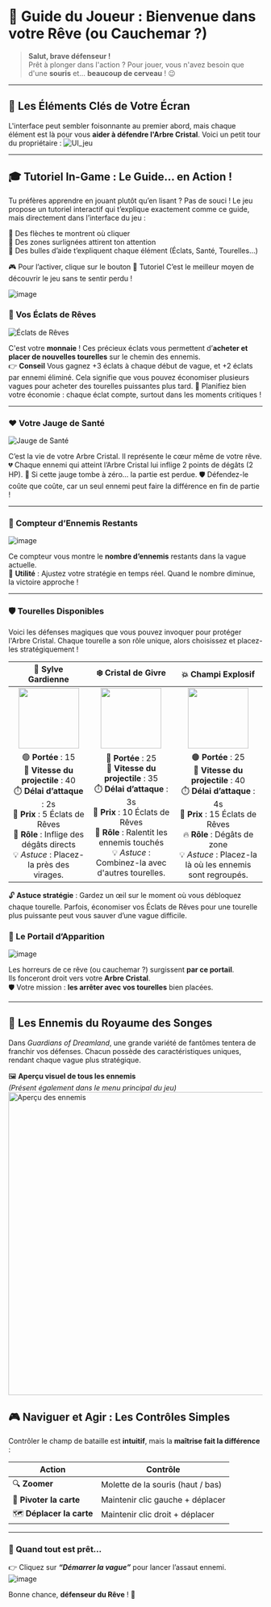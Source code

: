 # 🚀 Guide du Joueur : Bienvenue dans votre Rêve (ou Cauchemar ?)

> **Salut, brave défenseur !**  
> Prêt à plonger dans l'action ? Pour jouer, vous n'avez besoin que d'une **souris** et... **beaucoup de cerveau** ! 😉

---

## 🎯 Les Éléments Clés de Votre Écran

L'interface peut sembler foisonnante au premier abord, mais chaque élément est là pour vous **aider à défendre l'Arbre Cristal**. Voici un petit tour du propriétaire :
![UI_jeu](https://github.com/user-attachments/assets/c5f00619-c6db-47b2-8994-f22dc0f6fc25)


---

## 🎓 Tutoriel In-Game : Le Guide... en Action !
Tu préfères apprendre en jouant plutôt qu’en lisant ?
Pas de souci ! Le jeu propose un tutoriel interactif qui t’explique exactement comme ce guide, mais directement dans l’interface du jeu :

🔹 Des flèches te montrent où cliquer  
🔹 Des zones surlignées attirent ton attention  
🔹 Des bulles d’aide t’expliquent chaque élément (Éclats, Santé, Tourelles...)  

🎮 Pour l’activer, clique sur le bouton 📖 Tutoriel 
C’est le meilleur moyen de découvrir le jeu sans te sentir perdu !

![image](https://github.com/user-attachments/assets/39b0690a-8f40-47a2-ba5b-1b8a31f4fca7)


### 💎 Vos Éclats de Rêves  
<img src="https://github.com/user-attachments/assets/36367b69-0856-46bb-9aa2-cf98dd2311a0" alt="Éclats de Rêves">

C'est votre **monnaie** ! Ces précieux éclats vous permettent d’**acheter et placer de nouvelles tourelles** sur le chemin des ennemis.  
👉 **Conseil** Vous gagnez +3 éclats à chaque début de vague, et +2 éclats par ennemi éliminé.
Cela signifie que vous pouvez économiser plusieurs vagues pour acheter des tourelles puissantes plus tard.
🧠 Planifiez bien votre économie : chaque éclat compte, surtout dans les moments critiques !

---

### ❤️ Votre Jauge de Santé  
<img src="https://github.com/user-attachments/assets/2b09a416-6905-4951-a313-b94f05910951" alt="Jauge de Santé">

C’est la vie de votre Arbre Cristal. Il représente le cœur même de votre rêve.
💔 Chaque ennemi qui atteint l’Arbre Cristal lui inflige 2 points de dégâts (2 HP).
🚨 Si cette jauge tombe à zéro... la partie est perdue.
🛡️ Défendez-le coûte que coûte, car un seul ennemi peut faire la différence en fin de partie !

---

### 👾 Compteur d’Ennemis Restants  
![image](https://github.com/user-attachments/assets/c440c2e9-d474-405d-8044-e51048130e19)

Ce compteur vous montre le **nombre d’ennemis** restants dans la vague actuelle.  
🎯 **Utilité** : Ajustez votre stratégie en temps réel. Quand le nombre diminue, la victoire approche !

---

### 🛡️ Tourelles Disponibles
Voici les défenses magiques que vous pouvez invoquer pour protéger l'Arbre Cristal. Chaque tourelle a son rôle unique, alors choisissez et placez-les stratégiquement !

| 🌿 **Sylve Gardienne** | ❄️ **Cristal de Givre** | 💥 **Champi Explosif** |
|:----------------------:|:-----------------------:|:------------------------:|
| <div align="center"><img src="https://github.com/user-attachments/assets/7a1dbc08-0c32-4e5f-81f5-e666fadfe6ac" width="120"/></div> | <div align="center"><img src="https://github.com/user-attachments/assets/be2e2555-99f4-4392-b51b-eb3c3d2b6946" width="120"/></div> | <div align="center"><img src="https://github.com/user-attachments/assets/2a94e87d-c9aa-475a-b915-480bba0c86cb" width="120"/></div> |
| 🟢 **Portée** : 15 <br> 💨 **Vitesse du projectile** : 40 <br> ⏱️ **Délai d’attaque** : 2s <br> 💎 **Prix** : 5 Éclats de Rêves <br> 🎯 **Rôle** : Inflige des dégâts directs <br> 💡 *Astuce* : Placez-la près des virages. | 🔵 **Portée** : 25 <br> 💨 **Vitesse du projectile** : 35 <br> ⏱️ **Délai d’attaque** : 3s <br> 💎 **Prix** : 10 Éclats de Rêves <br> 🧊 **Rôle** : Ralentit les ennemis touchés <br> 💡 *Astuce* : Combinez-la avec d'autres tourelles. | 🟤 **Portée** : 25 <br> 💨 **Vitesse du projectile** : 40 <br> ⏱️ **Délai d’attaque** : 4s <br> 💎 **Prix** : 15 Éclats de Rêves <br> 🔥 **Rôle** : Dégâts de zone <br> 💡 *Astuce* : Placez-la là où les ennemis sont regroupés. |

🔓 **Astuce stratégie** : Gardez un œil sur le moment où vous débloquez chaque tourelle. Parfois, économiser vos Éclats de Rêves pour une tourelle plus puissante peut vous sauver d’une vague difficile.


### 🚪 Le Portail d’Apparition  
![image](https://github.com/user-attachments/assets/63639f9e-8cb8-4820-959b-07406df79a76)

Les horreurs de ce rêve (ou cauchemar ?) surgissent **par ce portail**.  
Ils fonceront droit vers votre **Arbre Cristal**.  
🛡️ Votre mission : **les arrêter avec vos tourelles** bien placées.

---

## 👻 Les Ennemis du Royaume des Songes

Dans *Guardians of Dreamland*, une grande variété de fantômes tentera de franchir vos défenses. Chacun possède des caractéristiques uniques, rendant chaque vague plus stratégique.

🖼️ **Aperçu visuel de tous les ennemis**  
*(Présent également dans le menu principal du jeu)*  
<img src="https://github.com/user-attachments/assets/b358cc19-d482-409f-8ac1-533d63a0ea3a" alt="Aperçu des ennemis" width="600" />



## 🎮 Naviguer et Agir : Les Contrôles Simples

Contrôler le champ de bataille est **intuitif**, mais la **maîtrise fait la différence** :

| Action | Contrôle |
|--------|----------|
| 🔍 **Zoomer** | Molette de la souris (haut / bas) |
| 🔄 **Pivoter la carte** | Maintenir clic gauche + déplacer |
| 🗺️ **Déplacer la carte** | Maintenir clic droit + déplacer |

---

### 🚨 Quand tout est prêt...

👉 Cliquez sur **_“Démarrer la vague”_** pour lancer l’assaut ennemi.  
![image](https://github.com/user-attachments/assets/4c6a061a-fea5-46ef-b7f7-d1dc768e02cd) 

Bonne chance, **défenseur du Rêve** ! 🌙
